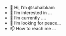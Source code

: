 - 👋 Hi, I’m @sohaibkam
- 👀 I’m interested in ...
- 🌱 I’m currently ....
- 💞️ I’m looking for peace...
- 📫 How to reach me ...

<!---
sohaibkam/sohaibkam is a ✨ special ✨ repository because its `README.md` (this file) appears on your GitHub profile.
You can click the Preview link to take a look at your changes.
--->
